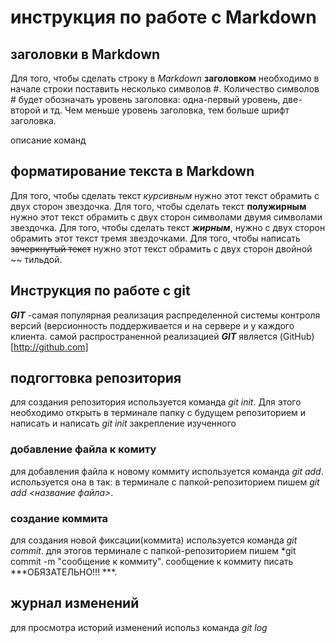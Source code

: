 # инструкция по работе с Markdown

## заголовки в Markdown
Для того, чтобы сделать строку в *Markdown* **заголовком** необходимо в начале строки поставить несколько символов #. Количество символов # будет обозначать уровень заголовка: одна-первый уровень, две- второй и тд. Чем меньше уровень заголовка, тем больше шрифт заголовка.

описание команд
## форматирование текста в Markdown
Для того, чтобы сделать текст *курсивным* нужно этот текст обрамить с двух сторон звездочка. 
Для того, чтобы сделать текст **полужирным** нужно этот текст обрамить с двух сторон символами  двумя символами звездочка. 
Для того, чтобы сделать текст ***жирным***, нужно с двух сторон обрамить этот текст тремя звездочками.
Для того, чтобы написать ~~зачеркнутый текст~~ нужно этот текст обрамить с двух сторон двойной ~~ тильдой.



## Инструкция по работе с git

***GIT*** -самая популярная реализация распределенной системы контроля версий (версионность поддерживается и на сервере и у каждого клиента. самой распространенной реализацией ***GIT*** является (GitHub)[http://github.com]

## подгогтовка репозитория
для создания репозитория используется команда *git init*. Для этого необходимо открыть в терминале папку с будущем репозиторием и написать и написать *git init*
закрепление изученного

### добавление файла к комиту
для добавления файла к новому коммиту используется команда *git add*. используется она в так: в терминале с папкой-репозиторием пишем *git add <название файла>*.

### создание коммита
для создания новой фиксации(коммита) используется команда *git commit*. для этогов терминале с папкой-репозиторием пишем *git commit -m "сообщение к коммиту". сообщение к коммиту писать  ***ОБЯЗАТЕЛЬНО!!! ***.

## журнал изменений 
для просмотра историй изменений использ команда *git log*

